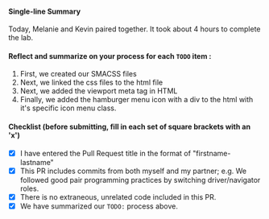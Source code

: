 #### Single-line Summary
Today, Melanie and Kevin paired together. It took about 4 hours to complete the lab.

#### Reflect and summarize on your process for each `TODO` item :  
  1. First, we created our SMACSS files
  2. Next, we linked the css files to the html file
  3. Next, we added the viewport meta tag in HTML
  4. Finally, we added the hamburger menu icon with a div to the html with it's specific icon menu class.

#### Checklist (before submitting, fill in each set of square brackets with an 'x')
- [x] I have entered the Pull Request title in the format of "firstname-lastname"
- [x] This PR includes commits from both myself and my partner; e.g. We followed good pair programming practices by switching driver/navigator roles.
- [x] There is no extraneous, unrelated code included in this PR.
- [x] We have summarized our `TODO:` process above.
